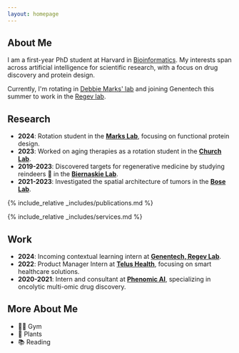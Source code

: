```yaml
---
layout: homepage
---
```


## About Me

I am a first-year PhD student at Harvard in [Bioinformatics](https://dbmi.hms.harvard.edu/education/phd-program/big-phd-track). My interests span across artificial intelligence for scientific research, with a focus on drug discovery and protein design.

Currently, I'm rotating in [Debbie Marks' lab](https://www.deboramarkslab.com) and joining Genentech this summer to work in the [Regev lab](https://www.gene.com/scientists/our-scientists/aviv-regev).

## Research

- **2024**: Rotation student in the [**Marks Lab**](https://www.deboramarkslab.com), focusing on functional protein design.
- **2023**: Worked on aging therapies as a rotation student in the [**Church Lab**](https://churchlab.hms.harvard.edu).
- **2019-2023**: Discovered targets for regenerative medicine by studying reindeers 🦌 in the [**Biernaskie Lab**](https://vet.ucalgary.ca/labs/biernaskie/home?utm_source=biernaskie&utm_medium=redirect&utm_campaign=redirect).
- **2021-2023**: Investigated the spatial architecture of tumors in the [**Bose Lab**](https://cumming.ucalgary.ca/departments/bmb/profiles/dr-pinaki-bose).

{% include_relative _includes/publications.md %}

{% include_relative _includes/services.md %}

## Work

- **2024**: Incoming contextual learning intern at [**Genentech, Regev Lab**](https://www.gene.com/scientists/our-scientists/aviv-regev).
- **2022**: Product Manager Intern at [**Telus Health**](https://www.telus.com/en/business/medium-large/enterprise-solutions/internet-of-things), focusing on smart healthcare solutions.
- **2020-2021**: Intern and consultant at [**Phenomic AI**](https://phenomic.ai), specializing in oncolytic multi-omic drug discovery.

## More About Me

- 🏋️‍♂️ Gym
- 🌱 Plants
- 📚 Reading
